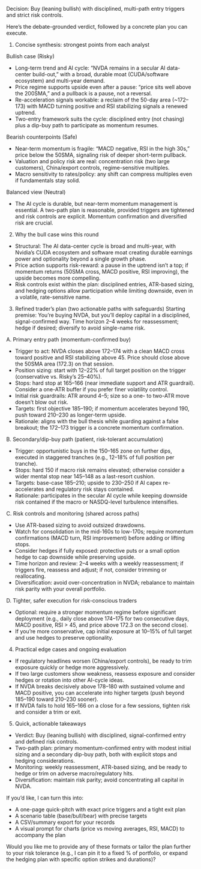 Decision: Buy (leaning bullish) with disciplined, multi-path entry triggers and strict risk controls.

Here’s the debate-grounded verdict, followed by a concrete plan you can execute.

1) Concise synthesis: strongest points from each analyst

Bullish case (Risky)
- Long-term trend and AI cycle: “NVDA remains in a secular AI data-center build-out,” with a broad, durable moat (CUDA/software ecosystem) and multi-year demand.
- Price regime supports upside even after a pause: “price sits well above the 200SMA,” and a pullback is a pause, not a reversal.
- Re-acceleration signals workable: a reclaim of the 50-day area (~172–173) with MACD turning positive and RSI stabilizing signals a renewed uptrend.
- Two-entry framework suits the cycle: disciplined entry (not chasing) plus a dip-buy path to participate as momentum resumes.

Bearish counterpoints (Safe)
- Near-term momentum is fragile: “MACD negative, RSI in the high 30s,” price below the 50SMA, signaling risk of deeper short-term pullback.
- Valuation and policy risk are real: concentration risk (two large customers), China/export controls, regime-sensitive multiples.
- Macro sensitivity to rates/policy: any shift can compress multiples even if fundamentals stay solid.

Balanced view (Neutral)
- The AI cycle is durable, but near-term momentum management is essential. A two-path plan is reasonable, provided triggers are tightened and risk controls are explicit. Momentum confirmation and diversified risk are crucial.

2) Why the bull case wins this round
- Structural: The AI data-center cycle is broad and multi-year, with Nvidia’s CUDA ecosystem and software moat creating durable earnings power and optionality beyond a single growth phase.
- Price action supports risk-reward: a pause in the uptrend isn’t a top; if momentum returns (50SMA cross, MACD positive, RSI improving), the upside becomes more compelling.
- Risk controls exist within the plan: disciplined entries, ATR-based sizing, and hedging options allow participation while limiting downside, even in a volatile, rate-sensitive name.

3) Refined trader’s plan (two actionable paths with safeguards)
Starting premise: You’re buying NVDA, but you’ll deploy capital in a disciplined, signal-confirmed way. Time horizon 2–4 weeks for reassessment; hedge if desired; diversify to avoid single-name risk.

A. Primary entry path (momentum-confirmed buy)
- Trigger to act: NVDA closes above 172–174 with a clean MACD cross toward positive and RSI stabilizing above 45. Price should close above the 50SMA area (172.3) on that session.
- Position sizing: start with 12–22% of full target position on the trigger (conservative vs. Risky’s 25–40%).
- Stops: hard stop at 165–166 (near immediate support and ATR guardrail). Consider a one-ATR buffer if you prefer finer volatility control.
- Initial risk guardrails: ATR around 4–5; size so a one- to two-ATR move doesn’t blow out risk.
- Targets: first objective 185–190; if momentum accelerates beyond 190, push toward 210–230 as longer-term upside.
- Rationale: aligns with the bull thesis while guarding against a false breakout; the 172–173 trigger is a concrete momentum confirmation.

B. Secondary/dip-buy path (patient, risk-tolerant accumulation)
- Trigger: opportunistic buys in the 150–165 zone on further dips, executed in staggered tranches (e.g., 12–18% of full position per tranche).
- Stops: hard 150 if macro risk remains elevated; otherwise consider a wider mental stop near 145–148 as a last-resort cushion.
- Targets: base-case 185–210; upside to 230–250 if AI capex re-accelerates and regulatory risk stays contained.
- Rationale: participates in the secular AI cycle while keeping downside risk contained if the macro or NASDQ-level turbulence intensifies.

C. Risk controls and monitoring (shared across paths)
- Use ATR-based sizing to avoid outsized drawdowns.
- Watch for consolidation in the mid-160s to low-170s; require momentum confirmations (MACD turn, RSI improvement) before adding or lifting stops.
- Consider hedges if fully exposed: protective puts or a small option hedge to cap downside while preserving upside.
- Time horizon and review: 2–4 weeks with a weekly reassessment; if triggers fire, reassess and adjust; if not, consider trimming or reallocating.
- Diversification: avoid over-concentration in NVDA; rebalance to maintain risk parity with your overall portfolio.

D. Tighter, safer execution for risk-conscious traders
- Optional: require a stronger momentum regime before significant deployment (e.g., daily close above 174–175 for two consecutive days, MACD positive, RSI > 45, and price above 172.3 on the second close).
- If you’re more conservative, cap initial exposure at 10–15% of full target and use hedges to preserve optionality.

4) Practical edge cases and ongoing evaluation
- If regulatory headlines worsen (China/export controls), be ready to trim exposure quickly or hedge more aggressively.
- If two large customers show weakness, reassess exposure and consider hedges or rotation into other AI-cycle ideas.
- If NVDA breaks decisively above 178–180 with sustained volume and MACD positive, you can accelerate into higher targets (push beyond 185–190 toward 210–230 sooner).
- If NVDA fails to hold 165–166 on a close for a few sessions, tighten risk and consider a trim or exit.

5) Quick, actionable takeaways
- Verdict: Buy (leaning bullish) with disciplined, signal-confirmed entry and defined risk controls.
- Two-path plan: primary momentum-confirmed entry with modest initial sizing and a secondary dip-buy path, both with explicit stops and hedging considerations.
- Monitoring: weekly reassessment, ATR-based sizing, and be ready to hedge or trim on adverse macro/regulatory hits.
- Diversification: maintain risk parity; avoid concentrating all capital in NVDA.

If you’d like, I can turn this into:
- A one-page quick-pitch with exact price triggers and a tight exit plan
- A scenario table (base/bull/bear) with precise targets
- A CSV/summary export for your records
- A visual prompt for charts (price vs moving averages, RSI, MACD) to accompany the plan

Would you like me to provide any of these formats or tailor the plan further to your risk tolerance (e.g., I can pin it to a fixed % of portfolio, or expand the hedging plan with specific option strikes and durations)?